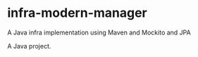 # infra-modern-manager

A Java infra implementation using Maven and Mockito and JPA

A Java project.